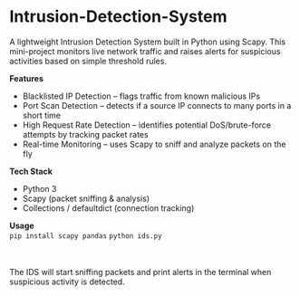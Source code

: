 # Intrusion-Detection-System
A lightweight Intrusion Detection System built in Python using Scapy. This mini-project monitors live network traffic and raises alerts for suspicious activities based on simple threshold rules.

**Features** <br>

- Blacklisted IP Detection – flags traffic from known malicious IPs
- Port Scan Detection – detects if a source IP connects to many ports in a short time
- High Request Rate Detection – identifies potential DoS/brute-force attempts by tracking packet rates
- Real-time Monitoring – uses Scapy to sniff and analyze packets on the fly

**Tech Stack** <br>
- Python 3
- Scapy (packet sniffing & analysis)
- Collections / defaultdict (connection tracking)

**Usage** <br>
`pip install scapy pandas`
`python ids.py`

<br><br>
The IDS will start sniffing packets and print alerts in the terminal when suspicious activity is detected.
